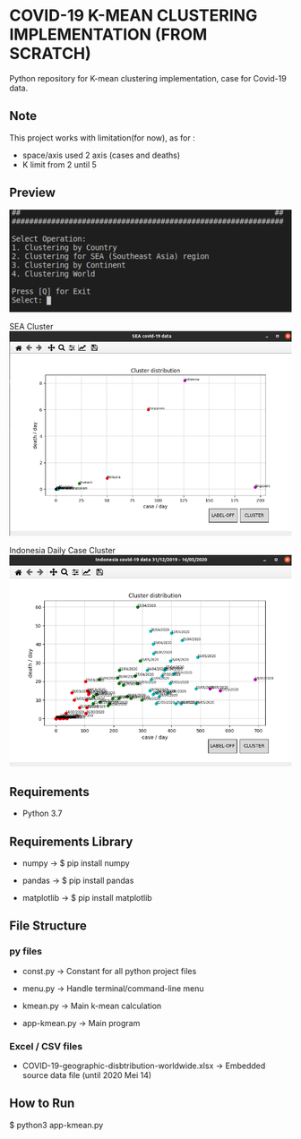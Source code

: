 # COVID-19 K-MEAN CLUSTERING IMPLEMENTATION (FROM SCRATCH)
Python repository for K-mean clustering implementation, case for Covid-19 data.

## Note
This project works with limitation(for now), as for :
- space/axis used 2 axis (cases and deaths)
- K limit from 2 until 5

## Preview
![Menu](https://github.com/kokohi28/covid19-kmean/blob/master/menu.png?raw=true)

SEA Cluster
![SEA Cluster](https://github.com/kokohi28/covid19-kmean/blob/master/sea_sample.png?raw=true)

Indonesia Daily Case Cluster
![Indonesia Daily](https://github.com/kokohi28/covid19-kmean/blob/master/indonesia_sample.png?raw=true)

## Requirements
* Python 3.7

## Requirements Library
* numpy ->
  $ pip install numpy

* pandas ->
  $ pip install pandas

* matplotlib ->
  $ pip install matplotlib

## File Structure
### py files
* const.py -> Constant for all python project files

* menu.py -> Handle terminal/command-line menu

* kmean.py -> Main k-mean calculation

* app-kmean.py -> Main program

### Excel / CSV files
* COVID-19-geographic-disbtribution-worldwide.xlsx -> Embedded source data file (until 2020 Mei 14)

## How to Run
$ python3 app-kmean.py
